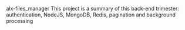 alx-files_manager
This project is a summary of this back-end trimester: authentication, NodeJS, MongoDB, Redis, pagination and background processing
